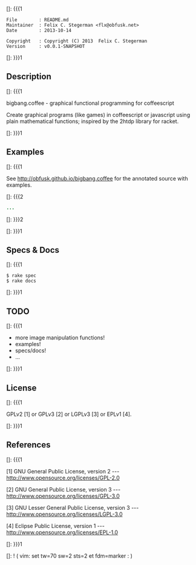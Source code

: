 []: {{{1

    File        : README.md
    Maintainer  : Felix C. Stegerman <flx@obfusk.net>
    Date        : 2013-10-14

    Copyright   : Copyright (C) 2013  Felix C. Stegerman
    Version     : v0.0.1-SNAPSHOT

[]: }}}1

## Description
[]: {{{1

  bigbang.coffee - graphical functional programming for coffeescript

  Create graphical programs (like games) in coffeescript or javascript
  using plain mathematical functions; inspired by the 2htdp library
  for racket.

[]: }}}1

## Examples
[]: {{{1

See http://obfusk.github.io/bigbang.coffee for the annotated source
with examples.

[]: {{{2

```coffee
...
```

[]: }}}2

[]: }}}1

## Specs & Docs
[]: {{{1

    $ rake spec
    $ rake docs

[]: }}}1

## TODO
[]: {{{1

  * more image manipulation functions!
  * examples!
  * specs/docs!
  * ...

[]: }}}1

## License
[]: {{{1

  GPLv2 [1] or GPLv3 [2] or LGPLv3 [3] or EPLv1 [4].

[]: }}}1

## References
[]: {{{1

  [1] GNU General Public License, version 2
  --- http://www.opensource.org/licenses/GPL-2.0

  [2] GNU General Public License, version 3
  --- http://www.opensource.org/licenses/GPL-3.0

  [3] GNU Lesser General Public License, version 3
  --- http://www.opensource.org/licenses/LGPL-3.0

  [4] Eclipse Public License, version 1
  --- http://www.opensource.org/licenses/EPL-1.0

[]: }}}1

[]: ! ( vim: set tw=70 sw=2 sts=2 et fdm=marker : )
